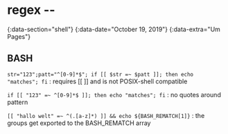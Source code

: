 # regex --
{:data-section="shell"}
{:data-date="October 19, 2019"}
{:data-extra="Um Pages"}

## BASH

`str="123";patt="^[0-9]*$"; if [[ $str =~ $patt ]]; then echo "matches"; fi`
: requires [[ ]] and is not POSIX-shell compatible


`if [[ "123" =~ ^[0-9]*$ ]]; then echo "matches"; fi`
: no quotes around pattern

`[[ "hallo welt" =~ ^(.[a-z]*) ]] && echo ${BASH_REMATCH[1]}`
: the groups get exported to the BASH_REMATCH array
